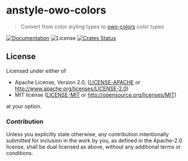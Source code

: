 # anstyle-owo-colors

> Convert from color styling types to [owo-colors](https:://lib.rs/owo-colors) color types

[![Documentation](https://img.shields.io/badge/docs-master-blue.svg)][Documentation]
![License](https://img.shields.io/crates/l/anstyle-owo-colors.svg)
[![Crates Status](https://img.shields.io/crates/v/anstyle-owo-colors.svg)](https://crates.io/crates/anstyle-owo-colors)

## License

Licensed under either of

 * Apache License, Version 2.0, ([LICENSE-APACHE](LICENSE-APACHE) or http://www.apache.org/licenses/LICENSE-2.0)
 * MIT license ([LICENSE-MIT](LICENSE-MIT) or http://opensource.org/licenses/MIT)

at your option.

### Contribution

Unless you explicitly state otherwise, any contribution intentionally
submitted for inclusion in the work by you, as defined in the Apache-2.0
license, shall be dual licensed as above, without any additional terms or
conditions.

[Crates.io]: https://crates.io/crates/anstyle-owo-colors
[Documentation]: https://docs.rs/anstyle-owo-colors
